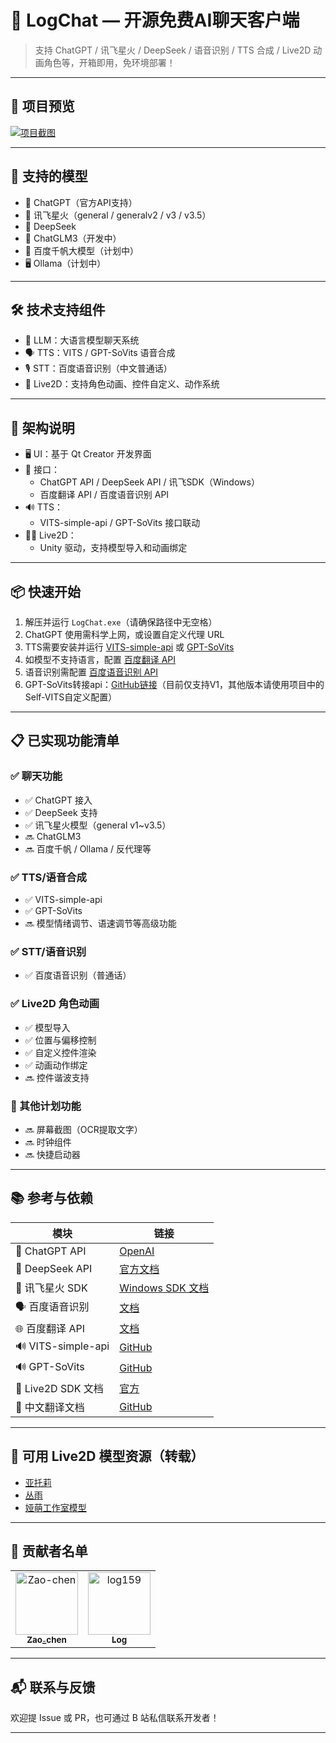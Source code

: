 # 💬 LogChat — 开源免费AI聊天客户端

> 支持 ChatGPT / 讯飞星火 / DeepSeek / 语音识别 / TTS 合成 / Live2D 动画角色等，开箱即用，免环境部署！

---

## 🌈 项目预览

[![项目截图](https://github.com/user-attachments/assets/69b7c163-575e-4ccf-b0f9-0ac06dea1a16)](https://github.com/user-attachments/assets/69b7c163-575e-4ccf-b0f9-0ac06dea1a16)

---

## 🚀 支持的模型

- 🧠 ChatGPT（官方API支持）
- 🌟 讯飞星火（general / generalv2 / v3 / v3.5）
- 🔎 DeepSeek
- 🧪 ChatGLM3（开发中）
- 🐲 百度千帆大模型（计划中）
- 🖥️ Ollama（计划中）

---

## 🛠️ 技术支持组件

- 💬 LLM：大语言模型聊天系统
- 🗣️ TTS：VITS / GPT-SoVits 语音合成
- 🎙️ STT：百度语音识别（中文普通话）
- 👧 Live2D：支持角色动画、控件自定义、动作系统

---

## 🧩 架构说明

- 🖥️ UI：基于 Qt Creator 开发界面
- 🔗 接口：
  - ChatGPT API / DeepSeek API / 讯飞SDK（Windows）
  - 百度翻译 API / 百度语音识别 API
- 🔊 TTS：
  - VITS-simple-api / GPT-SoVits 接口联动
- 🧍‍♀️ Live2D：
  - Unity 驱动，支持模型导入和动画绑定

---

## 📦 快速开始

1. 解压并运行 `LogChat.exe`（请确保路径中无空格）  
2. ChatGPT 使用需科学上网，或设置自定义代理 URL  
3. TTS需要安装并运行 [VITS-simple-api](https://github.com/Artrajz/vits-simple-api/tree/main) 或 [GPT-SoVits](https://github.com/RVC-Boss/GPT-SoVITS)  
4. 如模型不支持语言，配置 [百度翻译 API](https://fanyi-api.baidu.com/)  
5. 语音识别需配置 [百度语音识别 API](https://ai.baidu.com/ai-doc/SPEECH/Jlbxdezuf)  
6. GPT-SoVits转接api：[GitHub链接](https://github.com/jianchang512/gptsovits-api)（目前仅支持V1，其他版本请使用项目中的Self-VITS自定义配置）  

---

## 📋 已实现功能清单

### ✅ 聊天功能
- ✅ ChatGPT 接入
- ✅ DeepSeek 支持
- ✅ 讯飞星火模型（general v1~v3.5）
- 🔜 ChatGLM3
- 🔜 百度千帆 / Ollama / 反代理等

### ✅ TTS/语音合成
- ✅ VITS-simple-api
- ✅ GPT-SoVits
- 🔜 模型情绪调节、语速调节等高级功能

### ✅ STT/语音识别
- ✅ 百度语音识别（普通话）

### ✅ Live2D 角色动画
- ✅ 模型导入
- ✅ 位置与偏移控制
- ✅ 自定义控件渲染
- ✅ 动画动作绑定
- 🔜 控件谐波支持

### 🧰 其他计划功能
- 🔜 屏幕截图（OCR提取文字）
- 🔜 时钟组件
- 🔜 快捷启动器

---

## 📚 参考与依赖

| 模块 | 链接 |
|------|------|
| 💬 ChatGPT API | [OpenAI](https://platform.openai.com/docs/api-reference/introduction) |
| 💬 DeepSeek API | [官方文档](https://platform.deepseek.com/api-docs/zh-cn/) |
| 🌟 讯飞星火 SDK | [Windows SDK 文档](https://www.xfyun.cn/doc/spark/WindowsSDK.html) |
| 🗣️ 百度语音识别 | [文档](https://ai.baidu.com/ai-doc/SPEECH/Jlbxdezuf) |
| 🌐 百度翻译 API | [文档](https://fanyi-api.baidu.com/doc/11) |
| 🔊 VITS-simple-api | [GitHub](https://github.com/Artrajz/vits-simple-api/tree/v0.2.0) |
| 🔊 GPT-SoVits | [GitHub](https://github.com/RVC-Boss/GPT-SoVITS) |
| 👧 Live2D SDK 文档 | [官方](https://docs.live2d.com/zh-CHS/cubism-sdk-manual/top/) |
| 👧 中文翻译文档 | [GitHub](https://github.com/gtf35/live2d_unity_sdk_chinese_document) |

---

## 🎨 可用 Live2D 模型资源（转载）

- [亚托莉](https://www.bilibili.com/video/BV1zg4y1b7Yu)
- [丛雨](https://www.bilibili.com/video/BV1mb4y1i7xu)
- [娅萌工作室模型](https://www.bilibili.com/video/BV1kX4y1677W)

---

## 🙌 贡献者名单

<!-- readme: collaborators,contributors -start -->
<table>
<tr>
    <td align="center">
        <a href="https://github.com/Zao-chen">
            <img src="https://avatars.githubusercontent.com/u/77674075?v=4" width="100;" alt="Zao-chen"/>
            <br />
            <sub><b>Zao_chen</b></sub>
        </a>
    </td>
    <td align="center">
        <a href="https://github.com/log159">
            <img src="https://avatars.githubusercontent.com/u/121474554?v=4" width="100;" alt="log159"/>
            <br />
            <sub><b>Log</b></sub>
        </a>
    </td></tr>
</table>
<!-- readme: collaborators,contributors -end -->

---

## 📬 联系与反馈

欢迎提 Issue 或 PR，也可通过 B 站私信联系开发者！

---
